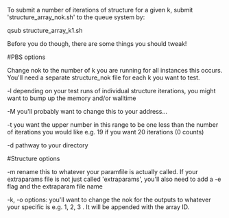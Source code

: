 To submit a number of iterations of structure for a given k, submit 'structure_array_nok.sh' to the queue system by:

qsub structure_array_k1.sh

Before you do though, there are some things you should tweak!

#PBS options

Change nok to the number of k you are running for all instances this occurs. You'll need a separate structure_nok file for each k you want to test.

-l depending on your test runs of individual structure iterations, you might want to bump up the memory and/or walltime

-M  you'll probably want to change this to your address...

-t you want the upper number in this range to be one less than the number of iterations you would like e.g. 19 if you want 20 iterations (0 counts)

-d pathway to your directory

#Structure options

-m rename this to whatever your paramfile is actually called.  If your extraparams file is not just called 'extraparams', you'll also need to add a -e flag and the extraparam file name

-k, -o options: you'll want to change the nok for the outputs to whatever your specific is e.g. 1, 2, 3 . It will be appended with the array ID.

